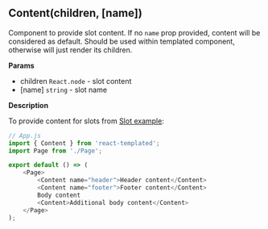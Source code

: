 <a name="Content"></a>

## Content(children, [name])
Component to provide slot content.
If no `name` prop provided, content will be considered as default.
Should be used within templated component, otherwise will just render its children.

**Params**

- children <code>React.node</code> - slot content
- [name] <code>string</code> - slot name



**Description**

To provide content for slots from [Slot example](../Slot/README.md):

```js
// App.js
import { Content } from 'react-templated';
import Page from './Page';

export default () => (
    <Page>
        <Content name="header">Header content</Content>
        <Content name="footer">Footer content</Content>
        Body content
        <Content>Additional body content</Content>
    </Page>
);
```